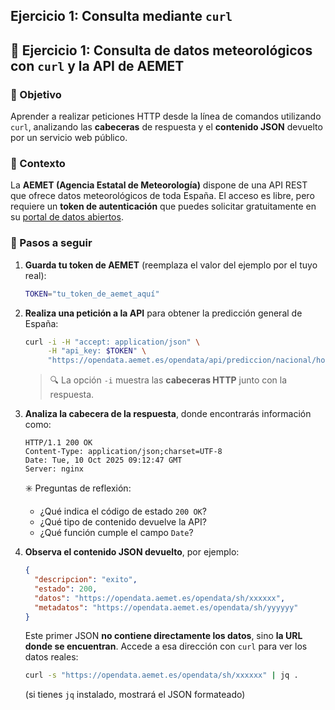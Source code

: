 ## Ejercicio 1: Consulta mediante `curl`


## 🧩 Ejercicio 1: Consulta de datos meteorológicos con `curl` y la API de AEMET

### 📘 Objetivo

Aprender a realizar peticiones HTTP desde la línea de comandos utilizando `curl`, analizando las **cabeceras** de respuesta y el **contenido JSON** devuelto por un servicio web público.

### 🧠 Contexto

La **AEMET (Agencia Estatal de Meteorología)** dispone de una API REST que ofrece datos meteorológicos de toda España.
El acceso es libre, pero requiere un **token de autenticación** que puedes solicitar gratuitamente en su [portal de datos abiertos](https://opendata.aemet.es/centrodedescargas/inicio).

### 📁 Pasos a seguir

1. **Guarda tu token de AEMET** (reemplaza el valor del ejemplo por el tuyo real):

   ```bash
   TOKEN="tu_token_de_aemet_aquí"
   ```

2. **Realiza una petición a la API** para obtener la predicción general de España:

   ```bash
   curl -i -H "accept: application/json" \
        -H "api_key: $TOKEN" \
        "https://opendata.aemet.es/opendata/api/prediccion/nacional/hoy"
   ```

   > 🔍 La opción `-i` muestra las **cabeceras HTTP** junto con la respuesta.

3. **Analiza la cabecera de la respuesta**, donde encontrarás información como:

   ```
   HTTP/1.1 200 OK
   Content-Type: application/json;charset=UTF-8
   Date: Tue, 10 Oct 2025 09:12:47 GMT
   Server: nginx
   ```

   ✳️ Preguntas de reflexión:

   * ¿Qué indica el código de estado `200 OK`?
   * ¿Qué tipo de contenido devuelve la API?
   * ¿Qué función cumple el campo `Date`?

4. **Observa el contenido JSON devuelto**, por ejemplo:

   ```json
   {
     "descripcion": "exito",
     "estado": 200,
     "datos": "https://opendata.aemet.es/opendata/sh/xxxxxx",
     "metadatos": "https://opendata.aemet.es/opendata/sh/yyyyyy"
   }
   ```

   Este primer JSON **no contiene directamente los datos**, sino **la URL donde se encuentran**.
   Accede a esa dirección con `curl` para ver los datos reales:

   ```bash
   curl -s "https://opendata.aemet.es/opendata/sh/xxxxxx" | jq .
   ```

   (si tienes `jq` instalado, mostrará el JSON formateado)



